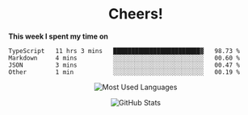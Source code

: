 <h1 align="center">Cheers!</h1>

**This week I spent my time on**
<!--START_SECTION:waka-->

```text
TypeScript   11 hrs 3 mins   ████████████████████████▓   98.73 %
Markdown     4 mins          ░░░░░░░░░░░░░░░░░░░░░░░░░   00.60 %
JSON         3 mins          ░░░░░░░░░░░░░░░░░░░░░░░░░   00.47 %
Other        1 min           ░░░░░░░░░░░░░░░░░░░░░░░░░   00.19 %
```

<!--END_SECTION:waka-->

<p align="center"><img src="https://github-readme-stats.vercel.app/api/top-langs/?username=thnkrn&layout=compact&hide=html&theme=tokyonight" alt="Most Used Languages" /></p>

<p align="center"><img src="https://github-readme-stats.vercel.app/api?username=thnkrn&show_icons=true&count_private=true&theme=tokyonight" alt="GitHub Stats" /></p>

<!-- <p align="center"><a href="https://wakatime.com"><img src="https://wakatime.com/share/@thnkrn/40092326-d1bd-471b-89da-9a7c63939402.png" /></p>
 -->
